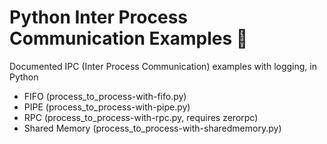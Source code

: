 # Python Inter Process Communication Examples 💬

Documented IPC (Inter Process Communication) examples with logging, in Python

* FIFO (process_to_process-with-fifo.py)
* PIPE (process_to_process-with-pipe.py)
* RPC (process_to_process-with-rpc.py, requires zerorpc)
* Shared Memory (process_to_process-with-sharedmemory.py)
